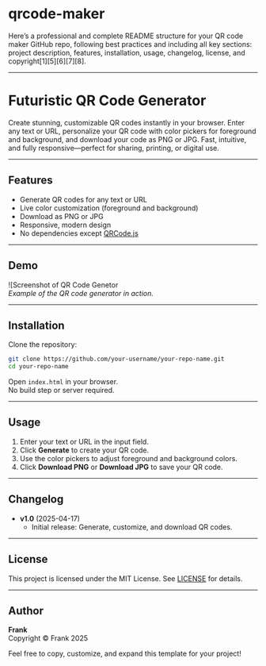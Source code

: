 ﻿# qrcode-maker 
Here’s a professional and complete README structure for your QR code maker GitHub repo, following best practices and including all key sections: project description, features, installation, usage, changelog, license, and copyright[1][5][6][7][8].

---

# Futuristic QR Code Generator

Create stunning, customizable QR codes instantly in your browser. Enter any text or URL, personalize your QR code with color pickers for foreground and background, and download your code as PNG or JPG. Fast, intuitive, and fully responsive—perfect for sharing, printing, or digital use.

---

## Features

- Generate QR codes for any text or URL
- Live color customization (foreground and background)
- Download as PNG or JPG
- Responsive, modern design
- No dependencies except [QRCode.js](https://github.com/MfrankUg/qrcode-maker)

---

## Demo

![Screenshot of QR Code Genetor  
*Example of the QR code generator in action.*

---

## Installation

Clone the repository:

```sh
git clone https://github.com/your-username/your-repo-name.git
cd your-repo-name
```

Open `index.html` in your browser.  
No build step or server required.

---

## Usage

1. Enter your text or URL in the input field.
2. Click **Generate** to create your QR code.
3. Use the color pickers to adjust foreground and background colors.
4. Click **Download PNG** or **Download JPG** to save your QR code.

---

## Changelog

- **v1.0** (2025-04-17)
  - Initial release: Generate, customize, and download QR codes.

---

## License

This project is licensed under the MIT License. See [LICENSE](LICENSE) for details.

---

## Author

**Frank**  
Copyright © Frank 2025

Feel free to copy, customize, and expand this template for your project!


